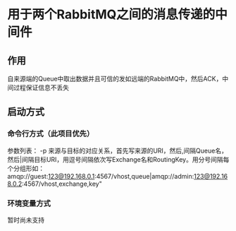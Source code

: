 # 用于两个RabbitMQ之间的消息传递的中间件

## 作用
自来源端的Queue中取出数据并且可信的发如远端的RabbitMQ中，然后ACK，中间过程保证信息不丢失

## 启动方式
### 命令行方式（此项目优先）
参数列表：
-p 来源与目标的对应关系，首先写来源的URI，然后,间隔Queue名，然后|间隔目标URI，用逗号间隔依次写Exchange名和RoutingKey。用分号间隔每个分组形如：amqp://guest:123@192.168.0.1:4567/vhost,queue|amqp://admin:123@192.168.0.2:4567/vhost,exchange,key"

### 环境变量方式
暂时尚未支持